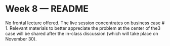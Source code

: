 # Week 8 — README

No frontal lecture offered. The live session concentrates on business case # 1.
Relevant materials to better appreciate the problem at the center of the3 case 
will be shared after the in-class discussion (which will take place on 
November 30).
